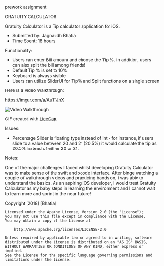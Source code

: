 prework assignment

GRATUITY CALCULATOR

Gratuity Calculator is a Tip calculator application for iOS. 

* Submitted by: Jagnaudh Bhatia
* Time Spent: 18 hours

Functionality:

* Users can enter Bill amount and choose the Tip %. In addition, users can also split the bill among friends!
* Default Tip % is set to 10%
* Keyboard is always visible
* Users can utilize SliderUI for Tip% and Split functions on a single screen

Here is a Video Walkthrough:

https://imgur.com/a/Au1TJhX

<img src='https://i.imgur.com/ifcRFCr.gif' title='Video Walkthrough' width='' alt='Video Walkthrough' />

GIF created with [LiceCap](http://www.cockos.com/licecap/).

Issues:

* Percentage Slider is floating type instead of int - for instance, if users slide to a value between 20 and 21 (20.5%) it would calculate the tip as 20.5% instead of either 20 or 21. 

Notes:

One of the major challenges I faced whilst developing Gratuity Calculator was to make sense of the swift and xcode interface.
After binge watching a couple of walkthrough videos and practicing hands on, I was able to understand the basics. As an aspiring iOS developer, I would treat Gratuity Calculator as my baby steps in learning the environment and I cannot wait to learn more and sprint in the near future! 

Copyright [2018] [Bhatia]

    Licensed under the Apache License, Version 2.0 (the "License");
    you may not use this file except in compliance with the License.
    You may obtain a copy of the License at

        http://www.apache.org/licenses/LICENSE-2.0

    Unless required by applicable law or agreed to in writing, software
    distributed under the License is distributed on an "AS IS" BASIS,
    WITHOUT WARRANTIES OR CONDITIONS OF ANY KIND, either express or implied.
    See the License for the specific language governing permissions and
    limitations under the License.

